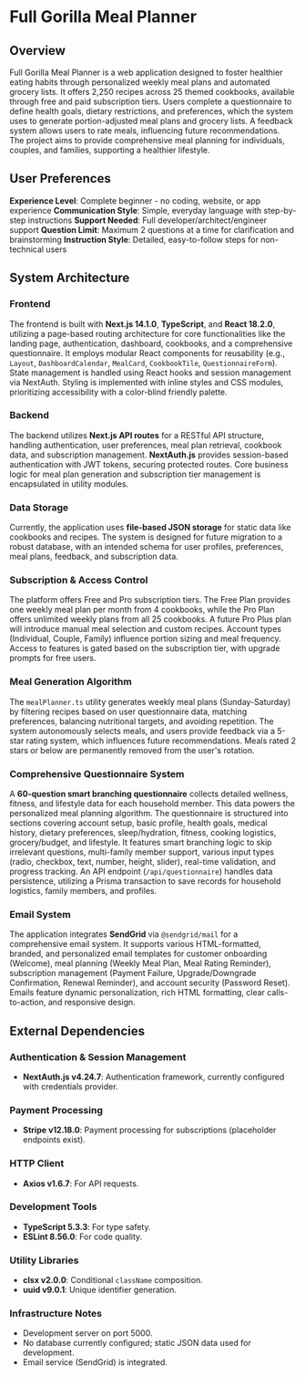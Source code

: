 # Full Gorilla Meal Planner

## Overview
Full Gorilla Meal Planner is a web application designed to foster healthier eating habits through personalized weekly meal plans and automated grocery lists. It offers 2,250 recipes across 25 themed cookbooks, available through free and paid subscription tiers. Users complete a questionnaire to define health goals, dietary restrictions, and preferences, which the system uses to generate portion-adjusted meal plans and grocery lists. A feedback system allows users to rate meals, influencing future recommendations. The project aims to provide comprehensive meal planning for individuals, couples, and families, supporting a healthier lifestyle.

## User Preferences
**Experience Level**: Complete beginner - no coding, website, or app experience
**Communication Style**: Simple, everyday language with step-by-step instructions
**Support Needed**: Full developer/architect/engineer support
**Question Limit**: Maximum 2 questions at a time for clarification and brainstorming
**Instruction Style**: Detailed, easy-to-follow steps for non-technical users

## System Architecture

### Frontend
The frontend is built with **Next.js 14.1.0**, **TypeScript**, and **React 18.2.0**, utilizing a page-based routing architecture for core functionalities like the landing page, authentication, dashboard, cookbooks, and a comprehensive questionnaire. It employs modular React components for reusability (e.g., `Layout`, `DashboardCalendar`, `MealCard`, `CookbookTile`, `QuestionnaireForm`). State management is handled using React hooks and session management via NextAuth. Styling is implemented with inline styles and CSS modules, prioritizing accessibility with a color-blind friendly palette.

### Backend
The backend utilizes **Next.js API routes** for a RESTful API structure, handling authentication, user preferences, meal plan retrieval, cookbook data, and subscription management. **NextAuth.js** provides session-based authentication with JWT tokens, securing protected routes. Core business logic for meal plan generation and subscription tier management is encapsulated in utility modules.

### Data Storage
Currently, the application uses **file-based JSON storage** for static data like cookbooks and recipes. The system is designed for future migration to a robust database, with an intended schema for user profiles, preferences, meal plans, feedback, and subscription data.

### Subscription & Access Control
The platform offers Free and Pro subscription tiers. The Free Plan provides one weekly meal plan per month from 4 cookbooks, while the Pro Plan offers unlimited weekly plans from all 25 cookbooks. A future Pro Plus plan will introduce manual meal selection and custom recipes. Account types (Individual, Couple, Family) influence portion sizing and meal frequency. Access to features is gated based on the subscription tier, with upgrade prompts for free users.

### Meal Generation Algorithm
The `mealPlanner.ts` utility generates weekly meal plans (Sunday-Saturday) by filtering recipes based on user questionnaire data, matching preferences, balancing nutritional targets, and avoiding repetition. The system autonomously selects meals, and users provide feedback via a 5-star rating system, which influences future recommendations. Meals rated 2 stars or below are permanently removed from the user's rotation.

### Comprehensive Questionnaire System
A **60-question smart branching questionnaire** collects detailed wellness, fitness, and lifestyle data for each household member. This data powers the personalized meal planning algorithm. The questionnaire is structured into sections covering account setup, basic profile, health goals, medical history, dietary preferences, sleep/hydration, fitness, cooking logistics, grocery/budget, and lifestyle. It features smart branching logic to skip irrelevant questions, multi-family member support, various input types (radio, checkbox, text, number, height, slider), real-time validation, and progress tracking. An API endpoint (`/api/questionnaire`) handles data persistence, utilizing a Prisma transaction to save records for household logistics, family members, and profiles.

### Email System
The application integrates **SendGrid** via `@sendgrid/mail` for a comprehensive email system. It supports various HTML-formatted, branded, and personalized email templates for customer onboarding (Welcome), meal planning (Weekly Meal Plan, Meal Rating Reminder), subscription management (Payment Failure, Upgrade/Downgrade Confirmation, Renewal Reminder), and account security (Password Reset). Emails feature dynamic personalization, rich HTML formatting, clear calls-to-action, and responsive design.

## External Dependencies

### Authentication & Session Management
- **NextAuth.js v4.24.7**: Authentication framework, currently configured with credentials provider.

### Payment Processing
- **Stripe v12.18.0**: Payment processing for subscriptions (placeholder endpoints exist).

### HTTP Client
- **Axios v1.6.7**: For API requests.

### Development Tools
- **TypeScript 5.3.3**: For type safety.
- **ESLint 8.56.0**: For code quality.

### Utility Libraries
- **clsx v2.0.0**: Conditional `className` composition.
- **uuid v9.0.1**: Unique identifier generation.

### Infrastructure Notes
- Development server on port 5000.
- No database currently configured; static JSON data used for development.
- Email service (SendGrid) is integrated.